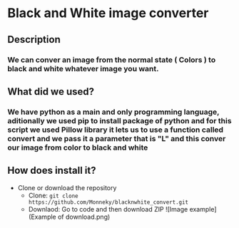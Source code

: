 # Black and White image converter
## Description
### We can conver an image from the normal state ( Colors ) to black and white whatever image you want.
## What did we used?
### We have python as a main and only programming language, aditionally we used pip to install package of python and for this script we used Pillow library it lets us to use a function called convert and we pass it a parameter that is "L" and this conver our image from color to black and white
## How does install it?
- Clone or download the repository
  - Clone: ```git clone https://github.com/Monneky/blacknwhite_convert.git```
  - Downlaod: Go to code and then download ZIP ![Image example](Example of download.png)
